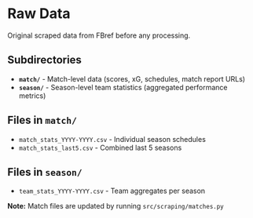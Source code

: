 # Raw Data

Original scraped data from FBref before any processing.

## Subdirectories

- **`match/`** - Match-level data (scores, xG, schedules, match report URLs)
- **`season/`** - Season-level team statistics (aggregated performance metrics)

## Files in `match/`

- `match_stats_YYYY-YYYY.csv` - Individual season schedules
- `match_stats_last5.csv` - Combined last 5 seasons

## Files in `season/`

- `team_stats_YYYY-YYYY.csv` - Team aggregates per season

**Note:** Match files are updated by running `src/scraping/matches.py`

